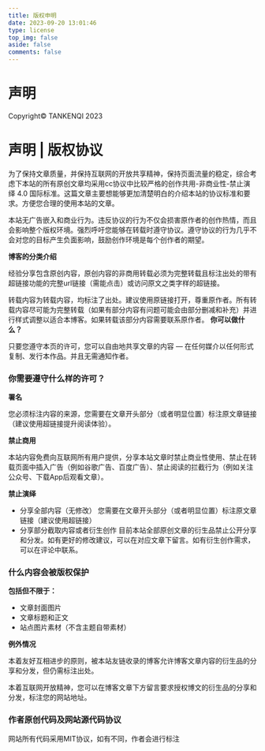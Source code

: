 ```yaml
---
title: 版权申明
date: 2023-09-20 13:01:46
type: license
top_img: false
aside: false
comments: false
---
```



# 声明

Copyright© TANKENQI 2023


# 声明 | 版权协议

为了保持文章质量，并保持互联网的开放共享精神，保持页面流量的稳定，综合考虑下本站的所有原创文章均采用cc协议中比较严格的创作共用-非商业性-禁止演绎 4.0 国际标准。这篇文章主要想能够更加清楚明白的介绍本站的协议标准和要求。方便您合理的使用本站的文章。

本站无广告嵌入和商业行为。违反协议的行为不仅会损害原作者的创作热情，而且会影响整个版权环境。强烈呼吁您能够在转载时遵守协议。遵守协议的行为几乎不会对您的目标产生负面影响，鼓励创作环境是每个创作者的期望。

**博客的分类介绍**

经验分享包含原创内容，原创内容的非商用转载必须为完整转载且标注出处的带有超链接功能的完整url链接（需能点击）或访问原文之类字样的超链接。

转载内容为转载内容，均标注了出处。建议使用原链接打开，尊重原作者。所有转载内容尽可能为完整转载（如果有部分内容有问题可能会由部分删减和补充）并进行样式调整以适合本博客。如果转载该部分内容需要联系原作者。
**你可以做什么？**

只要您遵守本页的许可，您可以自由地共享文章的内容 — 在任何媒介以任何形式复制、发行本作品。并且无需通知作者。
### 你需要遵守什么样的许可？
**署名**

您必须标注内容的来源，您需要在文章开头部分（或者明显位置）标注原文章链接（建议使用超链接提升阅读体验）。

**禁止商用**

本站内容免费向互联网所有用户提供，分享本站文章时禁止商业性使用、禁止在转载页面中插入广告（例如谷歌广告、百度广告）、禁止阅读的拦截行为（例如关注公众号、下载App后观看文章）。

**禁止演绎**

- 分享全部内容（无修改）
  您需要在文章开头部分（或者明显位置）标注原文章链接（建议使用超链接）
- 分享部分截取内容或者衍生创作
  目前本站全部原创文章的衍生品禁止公开分享和分发。如有更好的修改建议，可以在对应文章下留言。如有衍生创作需求，可以在评论中联系。



### 什么内容会被版权保护

**包括但不限于：**

- 文章封面图片
- 文章标题和正文
- 站点图片素材（不含主题自带素材）

**例外情况**

本着友好互相进步的原则，被本站友链收录的博客允许博客文章内容的衍生品的分享和分发，但仍需标注出处。

本着互联网开放精神，您可以在博客文章下方留言要求授权博文的衍生品的分享和分发，标注您的网站地址。



### 作者原创代码及网站源代码协议

网站所有代码采用MIT协议，如有不同，作者会进行标注



